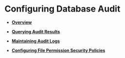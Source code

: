 # Configuring Database Audit<a name="EN-US_TOPIC_0246507970"></a>

-   **[Overview](overview-2.md)**  

-   **[Querying Audit Results](querying-audit-results.md)**  

-   **[Maintaining Audit Logs](maintaining-audit-logs.md)**  

-   **[Configuring File Permission Security Policies](configuring-file-permission-security-policies.md)**  


